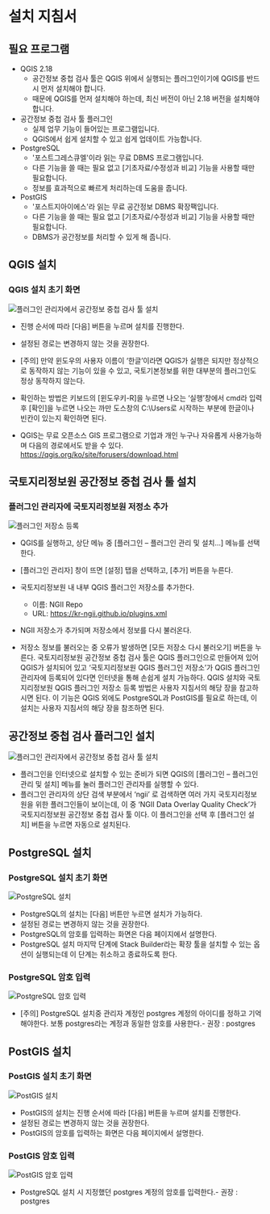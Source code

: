 # 설치 지침서

## 필요 프로그램
 * QGIS 2.18
   - 공간정보 중첩 검사 툴은 QGIS 위에서 실행되는 플러그인이기에 QGIS를 반드시 먼저 설치해야 합니다.
   - 때문에 QGIS를 먼저 설치해야 하는데, 최신 버전이 아닌 2.18 버전을 설치해야 합니다.
 * 공간정보 중첩 검사 툴 플러그인
   - 실제 업무 기능이 들어있는 프로그램입니다.
   - QGIS에서 쉽게 설치할 수 있고 쉽게 업데이트 가능합니다.
 * PostgreSQL
   - '포스트그레스큐엘'이라 읽는 무료 DBMS 프로그램입니다.
   - 다른 기능을 쓸 때는 필요 없고 [기초자료/수정성과 비교] 기능을 사용할 때만 필요합니다.
   - 정보를 효과적으로 빠르게 처리하는데 도움을 줍니다.
 * PostGIS
   - '포스트지아이에스'라 읽는 무료 공간정보 DBMS 확장팩입니다.
   - 다른 기능을 쓸 때는 필요 없고 [기초자료/수정성과 비교] 기능을 사용할 때만 필요합니다.
   - DBMS가 공간정보를 처리할 수 있게 해 줍니다.

## QGIS 설치
### QGIS 설치 초기 화면
![플러그인 관리자에서 공간정보 중첩 검사 툴 설치](images/1_05.png)
 * 진행 순서에 따라 [다음] 버튼을 누르며 설치를 진행한다.
 * 설정된 경로는 변경하지 않는 것을 권장한다.

 * [주의] 만약 윈도우의 사용자 이름이 ‘한글’이라면 QGIS가 실행은 되지만 정상적으로 동작하지 않는 기능이 있을 수 있고, 국토기본정보를 위한 대부분의 플러그인도 정상 동작하지 않는다.
 * 확인하는 방법은 키보드의 [윈도우키-R]을 누르면 나오는 ‘실행’창에서 cmd라 입력 후 [확인]을 누르면 나오는 까만 도스창의 C:\Users로 시작하는 부분에 한글이나 빈칸이 있는지 확인하면 된다.

 * QGIS는 무료 오픈소스 GIS 프로그램으로 기업과 개인 누구나 자유롭게 사용가능하며 다음의 경로에서도 받을 수 있다.
  https://qgis.org/ko/site/forusers/download.html

## 국토지리정보원 공간정보 중첩 검사 툴 설치
### 플러그인 관리자에 국토지리정보원 저정소 추가
![플러그인 저장소 등록](images/1_10.png)
 * QGIS를 실행하고, 상단 메뉴 중 [플러그인 – 플러그인 관리 및 설치...] 메뉴를 선택한다.
 * [플러그인 관리자] 창이 뜨면 [설정] 탭을 선택하고, [추가] 버튼을 누른다.
 * 국토지리정보원 내 내부 QGIS 플러그인 저장소를 추가한다.
   - 이름: NGII Repo
   - URL: https://kr-ngii.github.io/plugins.xml

 * NGII 저장소가 추가되며 저장소에서 정보를 다시 불러온다.
 * 저장소 정보를 불러오는 중 오류가 발생하면 [모든 저장소 다시 불러오기] 버튼을 누른다.
 국토지리정보원 공간정보 중첩 검사 툴은 QGIS 플러그인으로 만들어져 있어 QGIS가 설치되어 있고 ‘국토지리정보원 QGIS 플러그인 저장소’가 QGIS 플러그인 관리자에 등록되어 있다면 인터넷을 통해 손쉽게 설치 가능하다. QGIS 설치와 국토지리정보원 QGIS 플러그인 저장소 등록 방법은 사용자 지침서의 해당 장을 참고하시면 된다. 이 기능은 QGIS 외에도 PostgreSQL과 PostGIS를 필요로 하는데, 이 설치는 사용자 지침서의 해당 장을 참조하면 된다.

## 공간정보 중첩 검사 플러그인 설치
![플러그인 관리자에서 공간정보 중첩 검사 툴 설치](images/8_02.png)

 * 플러그인을 인터넷으로 설치할 수 있는 준비가 되면 QGIS의 [플러그인 – 플러그인 관리 및 설치] 메뉴를 눌러 플러그인 관리자를 실행할 수 있다.
 * 플러그인 관리자의 상단 검색 부분에서 ‘ngii’ 로 검색하면 여러 가지 국토지리정보원을 위한 플러그인들이 보이는데, 이 중 ‘NGII Data Overlay Quality Check’가 국토지리정보원 공간정보 중첩 검사 툴 이다. 이 플러그인을 선택 후 [플러그인 설치] 버튼을 누르면 자동으로 설치된다.

## PostgreSQL 설치
### PostgreSQL 설치 초기 화면
![PostgreSQL 설치](images/1_01.png)
 * PostgreSQL의 설치는 [다음] 버튼만 누르면 설치가 가능하다.
 * 설정된 경로는 변경하지 않는 것을 권장한다.
 * PostgreSQL의 암호를 입력하는 화면은 다음 페이지에서 설명한다.
 * PostgreSQL 설치 마지막 단계에 Stack Builder라는 확장 툴을 설치할 수 있는 옵션이 실행되는데 이 단계는 취소하고 종료하도록 한다.

### PostgreSQL 암호 입력
![PostgreSQL 암호 입력](images/1_02.png)
 * [주의] PostgreSQL 설치중 관리자 계정인 postgres 계정의 아이디를 정하고 기억해야한다. 보통 postgres라는 계정과 동일한 암호를 사용한다.- 권장 : postgres

## PostGIS 설치
### PostGIS 설치 초기 화면
![PostGIS 설치](images/1_03.png)
 * PostGIS의 설치는 진행 순서에 따라 [다음] 버튼을 누르며 설치를 진행한다.
 * 설정된 경로는 변경하지 않는 것을 권장한다.
 * PostGIS의 암호를 입력하는 화면은 다음 페이지에서 설명한다.

### PostGIS 암호 입력
![PostGIS 암호 입력](images/1_04.png)
 * PostgreSQL 설치 시 지정했던 postgres 계정의 암호를 입력한다.- 권장 : postgres
